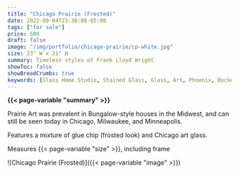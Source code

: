 ```yaml
---
title: "Chicago Prairie (Frosted)"
date: 2022-09-04T23:38:08-05:00
tags: ["for sale"]
price: 500
draft: false
image: "/img/portfolio/chicago-prairie/cp-white.jpg"
size: 23" W x 21" H
summary: Timeless styles of Frank Lloyd Wright
showToc: false
showBreadCrumbs: true
keywords: [Glass Home Studio, Stained Glass, Glass, Art, Phoenix, Buckeye, Chicago, Prairie Art, Frank Lloyd Wright]
---
```

**{{< page-variable "summary" >}}**

Prairie Art was prevalent in Bungalow-style houses in the Midwest, and can still be seen today in Chicago, Milwaukee, and Minneapolis. 

Features a mixture of glue chip (frosted look) and Chicago art glass.

Measures {{< page-variable "size" >}}, including frame

![Chicago Prairie (Frosted)]({{< page-variable "image" >}})
